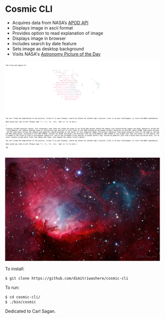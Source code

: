 # Cosmic CLI

- Acquires data from NASA’s [APOD API](https://api.nasa.gov/api.html#apod)
- Displays image in ascii format
- Provides option to read explanation of image
- Displays image in browser
- Includes search by date feature
- Sets image as desktop background
- Visits NASA's [Astronomy Picture of the Day](https://apod.nasa.gov/apod)


![](./screenshot/cosmic_cli_sample.png)

![](./screenshot/cosmic_browser_view.png)


To install:

    $ git clone https://github.com/dimitriwashere/cosmic-cli

To run:

    $ cd cosmic-cli/
    $ ./bin/cosmic

Dedicated to Carl Sagan.
